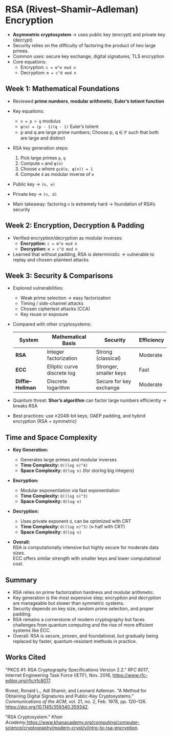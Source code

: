 # RSA (Rivest–Shamir–Adleman) Encryption

- **Asymmetric cryptosystem** → uses public key (encrypt) and private key (decrypt)
- Security relies on the difficulty of factoring the product of two large primes.
- Common uses: secure key exchange, digital signatures, TLS encryption
- Core equations:  
  - Encryption: `c = m^e mod n`  
  - Decryption: `m = c^d mod n`


## Week 1: Mathematical Foundations

- Reviewed **prime numbers**, **modular arithmetic**, **Euler’s totient function**
- Key equations:  
  - `n = p × q`  modulus
  - `φ(n) = (p - 1)(q - 1)` Euler’s totient
  - p and q are large prime numbers; Choose p, q ∈ ℙ such that both are large and distinct

- RSA key generation steps:
  1. Pick large primes `p`, `q`
  2. Compute `n` and `φ(n)`
  3. Choose `e` where `gcd(e, φ(n)) = 1`
  4. Compute `d` as modular inverse of `e`
- Public key → `(n, e)`  
- Private key → `(n, d)`
- Main takeaway: factoring `n` is extremely hard → foundation of RSA’s security


## Week 2: Encryption, Decryption & Padding

- Verified encryption/decryption as modular inverses:
  - **Encryption:** `c = m^e mod n`
  - **Decryption:** `m = c^d mod n`
- Learned that without padding, RSA is deterministic → vulnerable to replay and chosen-plaintext attacks


## Week 3: Security & Comparisons

- Explored vulnerabilities:
  - Weak prime selection → easy factorization
  - Timing / side-channel attacks
  - Chosen ciphertext attacks (CCA)
  - Key reuse or exposure
- Compared with other cryptosystems:

  | System | Mathematical Basis | Security | Efficiency |
  |---------|--------------------|-----------|-------------|
  | **RSA** | Integer factorization | Strong (classical) | Moderate |
  | **ECC** | Elliptic curve discrete log | Stronger, smaller keys | Fast |
  | **Diffie–Hellman** | Discrete logarithm | Secure for key exchange | Moderate |

- Quantum threat: **Shor’s algorithm** can factor large numbers efficiently → breaks RSA
- Best practices: use ≥2048-bit keys, OAEP padding, and hybrid encryption (RSA + symmetric)


## Time and Space Complexity

- **Key Generation:**  
  - Generates large primes and modular inverses  
  - **Time Complexity:** `O((log n)^4)`  
  - **Space Complexity:** `O(log n)` (for storing big integers)

- **Encryption:**  
  - Modular exponentiation via fast exponentiation  
  - **Time Complexity:** `O((log n)^3)`  
  - **Space Complexity:** `O(log n)`

- **Decryption:**  
  - Uses private exponent `d`, can be optimized with CRT  
  - **Time Complexity:** `O((log n)^3)` (≈ half with CRT)  
  - **Space Complexity:** `O(log n)`

- **Overall:**  
  RSA is computationally intensive but highly secure for moderate data sizes.  
  ECC offers similar strength with smaller keys and lower computational cost.


## Summary

- RSA relies on prime factorization hardness and modular arithmetic.  
- Key generation is the most expensive step; encryption and decryption are manageable but slower than symmetric systems.  
- Security depends on key size, random prime selection, and proper padding.  
- RSA remains a cornerstone of modern cryptography but faces challenges from quantum computing and the rise of more efficient systems like ECC.  
- Overall: RSA is secure, proven, and foundational, but gradually being replaced by faster, quantum-resistant methods in practice.



## Works Cited

"PKCS #1: RSA Cryptography Specifications Version 2.2." *RFC 8017*, Internet Engineering Task Force (IETF), Nov. 2016, https://www.rfc-editor.org/rfc/rfc8017.

Rivest, Ronald L., Adi Shamir, and Leonard Adleman. "A Method for Obtaining Digital Signatures and Public-Key Cryptosystems." *Communications of the ACM*, vol. 21, no. 2, Feb. 1978, pp. 120–126. https://doi.org/10.1145/359340.359342.

"RSA Cryptosystem." *Khan Academy*,https://www.khanacademy.org/computing/computer-science/cryptography/modern-crypt/v/intro-to-rsa-encryption.

